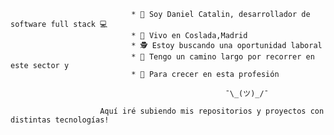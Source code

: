                                * 👋 Soy Daniel Catalin, desarrollador de software full stack 💻
                               * 🏡 Vivo en Coslada,Madrid
                               * 🕵 Estoy buscando una oportunidad laboral
                               * 👣 Tengo un camino largo por recorrer en este sector y
                               * 🌱 Para crecer en esta profesión

                                                    ¯\_(ツ)_/¯

                        Aquí iré subiendo mis repositorios y proyectos con distintas tecnologías!
